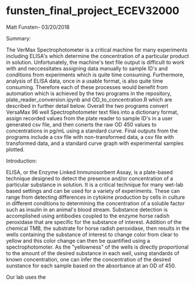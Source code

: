 # funsten_final_project_ECEV32000
Matt Funsten- 03/20/2018

Summary: 

The VerMax Spectrophotometer is a critical machine for many experiments including ELISA's which determine the concentration of a particular product in solution.  Unfortunately, the machine's text file output is difficult to work with and neccessitates assigning data manually to sample ID's and conditions from experiments which is quite time consuming.  Furthermore, analysis of ELISA data, once in a usable format, is also quite time consuming.  Therefore each of these processes would benefit from automation which is achieved by the two programs in the repository, plate_reader_conversion.ipynb and OD_to_concentration.R which are described in further detail below.  Overall the two programs convert VersaMax 96 well Spectrophotometer text files into a dictionary format, assign recorded values from the plate reader to sample ID's in a user generated csv file, and then conerts the raw OD 450 values to concentrations in pg/mL using a standard curve.  Final outputs from the programs include a csv file with non-transformed data, a csv file with transformed data, and a standard curve graph with experimental samples plotted.  

Introduction: 

ELISA, or the Enzyme Linked Immunosorbent Assay, is a plate-based technique designed to detect the presence and/or concentration of a particular substance in solution.  It is a critical technique for many wet-lab based settings and can be used for a variety of experiments.  These can range from detecting differences in cytokine production by cells in culture in different conditions to determining the concentration of a soluble factor such as insulin in an animal's blood stream.  Substance detection is accomplished using antibodies coupled to the enzyme horse radish peroxidase that are specific for the substance of interest.  Addition of the chemical TMB, the substrate for horse radish peroxidase, then results in the wells containing the substance of interest to change color from clear to yellow and this color change can then be quantified using a spectrophotomoter.  As the "yellowness" of the wells is directly proportional to the amount of the desired substance in each well, using standards of known concentration, one can infer the concentration of the desired sunstance for each sample based on the absorbance at an OD of 450.

Our lab uses the 
